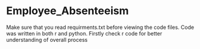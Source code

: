 # Employee_Absenteeism
Make sure that you read requirments.txt before viewing the code files.
Code was written in both r and python.
Firstly check r code for better understanding  of overall process
